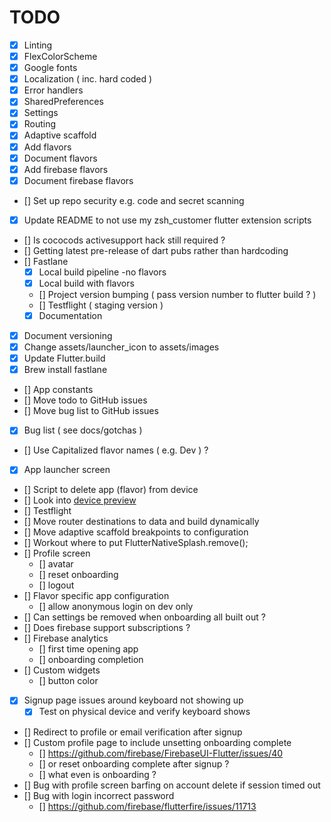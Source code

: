 # TODO

- [x] Linting
- [x] FlexColorScheme
- [x] Google fonts
- [x] Localization ( inc. hard coded )
- [x] Error handlers
- [x] SharedPreferences
- [x] Settings
- [x] Routing
- [x] Adaptive scaffold
- [x] Add flavors
- [x] Document flavors
- [x] Add firebase flavors
- [x] Document firebase flavors
- [] Set up repo security e.g. code and secret scanning
- [x] Update README to not use my zsh_customer flutter extension scripts
- [] Is cococods activesupport hack still required ?
- [] Getting latest pre-release of dart pubs rather than hardcoding
- [] Fastlane
  - [x] Local build pipeline -no flavors
  - [x] Local build with flavors
  - [] Project version bumping ( pass version number to flutter build ? )
  - [] Testflight ( staging version )
  - [x] Documentation
- [x] Document versioning
- [x] Change assets/launcher_icon to assets/images
- [x] Update Flutter.build
- [x] Brew install fastlane
- [] App constants
- [] Move todo to GitHub issues
- [] Move bug list to GitHub issues
- [x] Bug list ( see docs/gotchas )
- [] Use Capitalized flavor names ( e.g. Dev ) ?
- [x] App launcher screen
- [] Script to delete app (flavor) from device
- [] Look into [device preview](https://pub.dev/packages/device_preview)
- [] Testflight
- [] Move router destinations to data and build dynamically
- [] Move adaptive scaffold breakpoints to configuration
- [] Workout where to put FlutterNativeSplash.remove();
- [] Profile screen
  - [] avatar
  - [] reset onboarding
  - [] logout
- [] Flavor specific app configuration
  - [] allow anonymous login on dev only
- [] Can settings be removed when onboarding all built out ?
- [] Does firebase support subscriptions ?
- [] Firebase analytics
  - [] first time opening app
  - [] onboarding completion
- [] Custom widgets
  - [] button color
- [x] Signup page issues around keyboard not showing up
  - [x] Test on physical device and verify keyboard shows
- [] Redirect to profile or email verification after signup
- [] Custom profile page to include unsetting onboarding complete
  - [] https://github.com/firebase/FirebaseUI-Flutter/issues/40
  - [] or reset onboarding complete after signup ?
  - [] what even is onboarding ?
- [] Bug with profile screen barfing on account delete if session timed out
- [] Bug with login incorrect password
  - [] https://github.com/firebase/flutterfire/issues/11713

